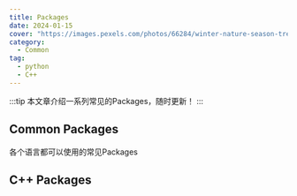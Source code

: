 ```yaml
---
title: Packages
date: 2024-01-15
cover: "https://images.pexels.com/photos/66284/winter-nature-season-trees-66284.jpeg?auto=compress&cs=tinysrgb&w=1260&h=750&dpr=1"
category: 
  - Common
tag:
  - python
  - C++
---
```


:::tip
本文章介绍一系列常见的Packages，随时更新！
:::

## Common Packages
各个语言都可以使用的常见Packages


## C++ Packages
